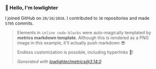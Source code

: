 ### 👋 Hello, I'm lowlighter

I joined GitHub on `20/10/2016`.
I contributed to `36` repositories and made `5705` commits.

> Elements in `inline code-blocks` were auto-magically templated by **metrics markdown template**.
> Although this is rendered as a PNG image in this example, it'll actually push markdown 😎
>
> Endless customization is possible, including hyperlinks 🎉!
>
> *Generated with [lowlighter/metrics@3.14.0](https://github.com/lowlighter/metrics)*
